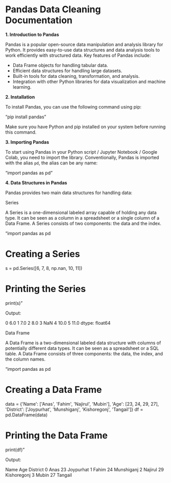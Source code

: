 <h1>Pandas Data Cleaning Documentation</h1>

<b>1. Introduction to Pandas</b>

Pandas is a popular open-source data manipulation and analysis library for Python. It provides easy-to-use data structures and data analysis tools to work efficiently with structured data.
Key features of Pandas include:

- Data Frame objects for handling tabular data.
- Efficient data structures for handling large datasets.
- Built-in tools for data cleaning, transformation, and analysis.
- Integration with other Python libraries for data visualization and machine learning.

<b>2. Installation</b>

To install Pandas, you can use the following command using pip:

“pip install pandas”

Make sure you have Python and pip installed on your system before running this command.

<b>3. Importing Pandas</b>

To start using Pandas in your Python script / Jupyter Notebook / Google Colab, you need to import the library. Conventionally, Pandas is imported with the alias `pd`, the alias can be any name:

“import pandas as pd”

<b>4. Data Structures in Pandas</b>

Pandas provides two main data structures for handling data:

Series

A Series is a one-dimensional labeled array capable of holding any data type. It can be seen as a column in a spreadsheet or a single column of a Data Frame. A Series consists of two components: the data and the index.



“import pandas as pd
# Creating a Series
s = pd.Series([6, 7, 8, np.nan, 10, 11])

# Printing the Series
print(s)”

Output:

0    6.0
1    7.0
2    8.0
3    NaN
4    10.0
5    11.0
dtype: float64

Data Frame

A Data Frame is a two-dimensional labeled data structure with columns of potentially different data types. It can be seen as a spreadsheet or a SQL table. A Data Frame consists of three components: the data, the index, and the column names.

“import pandas as pd
# Creating a Data Frame
data = {'Name': ['Anas', 'Fahim', 'Najirul', 'Mubin'],
        'Age': [23, 24, 29, 27],
        'District': ['Joypurhat', 'Munshiganj', 'Kishoregonj', 'Tangail']}
df = pd.DataFrame(data)
# Printing the Data Frame
print(df)”

Output:

   Name   Age    District
0 Anas     23        Joypurhat
1 Fahim    24      Munshiganj
2 Najirul    29     Kishoregonj
3 Mubin     27     Tangail
